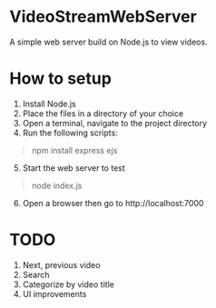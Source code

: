 # VideoStreamWebServer
A simple web server build on Node.js to view videos.

# How to setup
1. Install Node.js
2. Place the files in a directory of your choice
3. Open a terminal, navigate to the project directory
4. Run the following scripts:
 > npm install express ejs
5. Start the web server to test
 > node index.js
6. Open a browser then go to http://localhost:7000


# TODO
1. Next, previous video
2. Search
3. Categorize by video title
4. UI improvements
